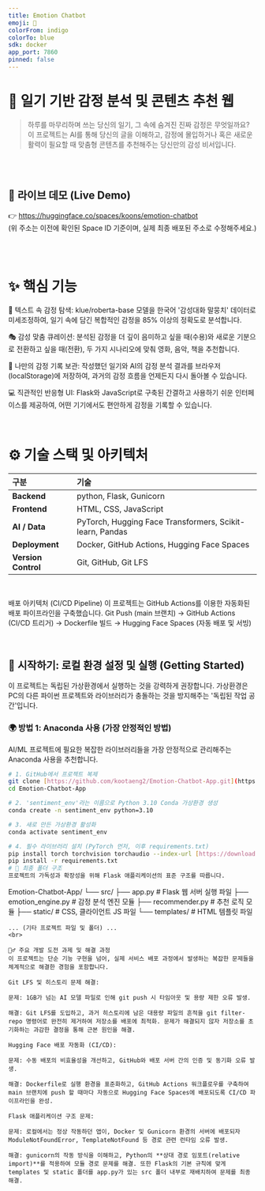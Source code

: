 ```yaml
---
title: Emotion Chatbot
emoji: 🤗
colorFrom: indigo
colorTo: blue
sdk: docker
app_port: 7860
pinned: false
---
```

# 🤖 일기 기반 감정 분석 및 콘텐츠 추천 웹
> 하루를 마무리하며 쓰는 당신의 일기, 그 속에 숨겨진 진짜 감정은 무엇일까요?
> 이 프로젝트는 AI를 통해 당신의 글을 이해하고, 감정에 몰입하거나 혹은 새로운 활력이 필요할 때 맞춤형 콘텐츠를 추천해주는 당신만의 감성 비서입니다.

<br>

<br>

## 🚀 라이브 데모 (Live Demo)
👉 https://huggingface.co/spaces/koons/emotion-chatbot
<br>
(위 주소는 이전에 확인된 Space ID 기준이며, 실제 최종 배포된 주소로 수정해주세요.)

<br>



<br>

# ✨ 핵심 기능
🤖 텍스트 속 감정 탐색: klue/roberta-base 모델을 한국어 '감성대화 말뭉치' 데이터로 미세조정하여, 일기 속에 담긴 복합적인 감정을 85% 이상의 정확도로 분석합니다.

🎭 감성 맞춤 큐레이션: 분석된 감정을 더 깊이 음미하고 싶을 때(수용)와 새로운 기분으로 전환하고 싶을 때(전환), 두 가지 시나리오에 맞춰 영화, 음악, 책을 추천합니다.

📔 나만의 감정 기록 보관: 작성했던 일기와 AI의 감정 분석 결과를 브라우저(localStorage)에 저장하여, 과거의 감정 흐름을 언제든지 다시 돌아볼 수 있습니다.

💻 직관적인 반응형 UI: Flask와 JavaScript로 구축된 간결하고 사용하기 쉬운 인터페이스를 제공하여, 어떤 기기에서도 편안하게 감정을 기록할 수 있습니다.

<br>

# ⚙️ 기술 스택 및 아키텍처
| 구분 | 기술 |
| :--- | :--- |
| **Backend** | python, Flask, Gunicorn |
| **Frontend**| HTML, CSS, JavaScript |
| **AI / Data**| PyTorch, Hugging Face Transformers, Scikit-learn, Pandas |
| **Deployment**| Docker, GitHub Actions, Hugging Face Spaces |
| **Version Control**| Git, GitHub, Git LFS |



<br>

배포 아키텍처 (CI/CD Pipeline)
이 프로젝트는 GitHub Actions를 이용한 자동화된 배포 파이프라인을 구축했습니다.
Git Push (main 브랜치) → GitHub Actions (CI/CD 트리거) → Dockerfile 빌드 → Hugging Face Spaces (자동 배포 및 서빙)

<br>

## 🚀 시작하기: 로컬 환경 설정 및 실행 (Getting Started)

이 프로젝트는 독립된 가상환경에서 실행하는 것을 강력하게 권장합니다. 가상환경은 PC의 다른 파이썬 프로젝트와 라이브러리가 충돌하는 것을 방지해주는 '독립된 작업 공간'입니다.

### 🌍 방법 1: Anaconda 사용 (가장 안정적인 방법)

AI/ML 프로젝트에 필요한 복잡한 라이브러리들을 가장 안정적으로 관리해주는 Anaconda 사용을 추천합니다.

```bash
# 1. GitHub에서 프로젝트 복제
git clone [https://github.com/kootaeng2/Emotion-Chatbot-App.git](https://github.com/kootaeng2/Emotion-Chatbot-App.git)
cd Emotion-Chatbot-App

# 2. 'sentiment_env'라는 이름으로 Python 3.10 Conda 가상환경 생성
conda create -n sentiment_env python=3.10

# 3. 새로 만든 가상환경 활성화
conda activate sentiment_env

# 4. 필수 라이브러리 설치 (PyTorch 먼저, 이후 requirements.txt)
pip install torch torchvision torchaudio --index-url [https://download.pytorch.org/whl/cu118](https://download.pytorch.org/whl/cu118)
pip install -r requirements.txt
# 📂 최종 폴더 구조
프로젝트의 가독성과 확장성을 위해 Flask 애플리케이션의 표준 구조를 따릅니다.
```
Emotion-Chatbot-App/
└── src/
    ├── app.py               # Flask 웹 서버 실행 파일
    ├── emotion_engine.py    # 감정 분석 엔진 모듈
    ├── recommender.py       # 추천 로직 모듈
    ├── static/              # CSS, 클라이언트 JS 파일
    └── templates/           # HTML 템플릿 파일
```
... (기타 프로젝트 파일 및 폴더) ...
<br>

🧗‍♂️ 주요 개발 도전 과제 및 해결 과정
이 프로젝트는 단순 기능 구현을 넘어, 실제 서비스 배포 과정에서 발생하는 복잡한 문제들을 체계적으로 해결한 경험을 포함합니다.

Git LFS 및 히스토리 문제 해결:

문제: 1GB가 넘는 AI 모델 파일로 인해 git push 시 타임아웃 및 용량 제한 오류 발생.

해결: Git LFS를 도입하고, 과거 히스토리에 남은 대용량 파일의 흔적을 git filter-repo 명령어로 완전히 제거하여 저장소를 배포에 최적화. 문제가 해결되지 않자 저장소를 초기화하는 과감한 결정을 통해 근본 원인을 해결.

Hugging Face 배포 자동화 (CI/CD):

문제: 수동 배포의 비효율성을 개선하고, GitHub와 배포 서버 간의 인증 및 동기화 오류 발생.

해결: Dockerfile로 실행 환경을 표준화하고, GitHub Actions 워크플로우를 구축하여 main 브랜치에 push 할 때마다 자동으로 Hugging Face Spaces에 배포되도록 CI/CD 파이프라인을 완성.

Flask 애플리케이션 구조 문제:

문제: 로컬에서는 정상 작동하던 앱이, Docker 및 Gunicorn 환경의 서버에 배포되자 ModuleNotFoundError, TemplateNotFound 등 경로 관련 런타임 오류 발생.

해결: gunicorn의 작동 방식을 이해하고, Python의 **상대 경로 임포트(relative import)**를 적용하여 모듈 경로 문제를 해결. 또한 Flask의 기본 규칙에 맞게 templates 및 static 폴더를 app.py가 있는 src 폴더 내부로 재배치하여 문제를 최종 해결.
